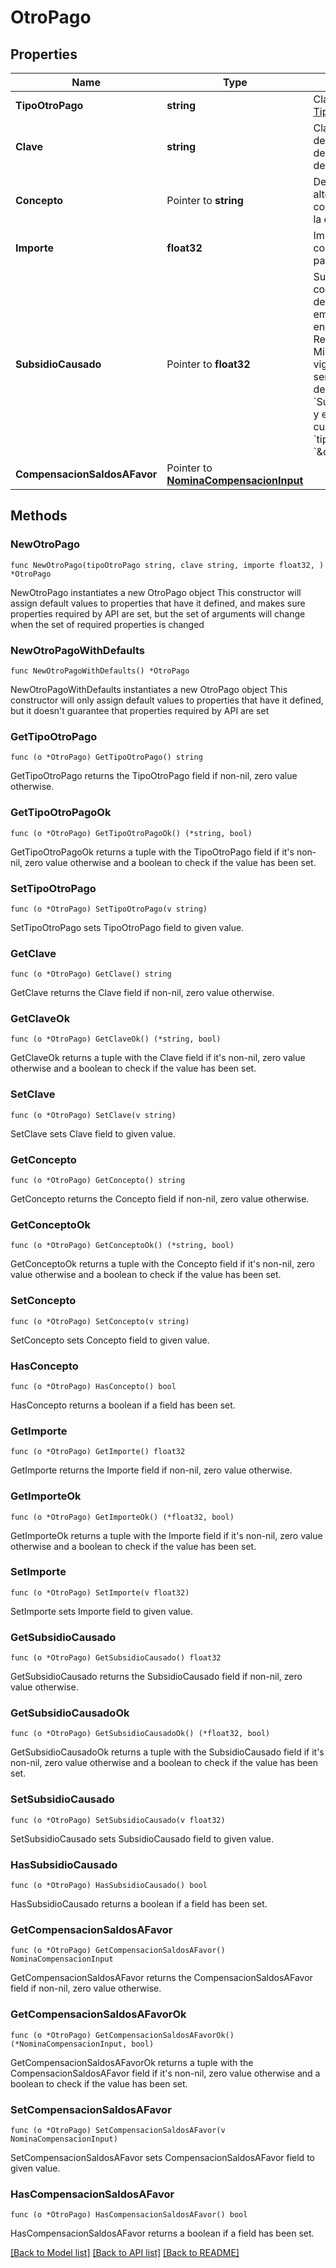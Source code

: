 # OtroPago

## Properties

Name | Type | Description | Notes
------------ | ------------- | ------------- | -------------
**TipoOtroPago** | **string** | Clave del catálogo [Tipo de Otro Pago](#tipo-de-otro-pago). | 
**Clave** | **string** | Clave de otro pago de nómina propia de la contabilidad de cada patrón. | 
**Concepto** | Pointer to **string** | Descripción alternativa correspondiente a la clave utilizada. | [optional] 
**Importe** | **float32** | Importe por concepto de otro pago. | 
**SubsidioCausado** | Pointer to **float32** | Subsudio causado conforme a la tabla del subsidio para el empleo publicada en el Anexo 8 de la Resolución Miscelánea Fiscal vigente.  Este valor será insertado dentro del nodo &#x60;SubsidioAlEmpleo&#x60;, y es requerido cuando el valor de &#x60;tipo_otro_pago&#x60; es &#x60;\&quot;002\&quot;&#x60;.  | [optional] 
**CompensacionSaldosAFavor** | Pointer to [**NominaCompensacionInput**](NominaCompensacionInput.md) |  | [optional] 

## Methods

### NewOtroPago

`func NewOtroPago(tipoOtroPago string, clave string, importe float32, ) *OtroPago`

NewOtroPago instantiates a new OtroPago object
This constructor will assign default values to properties that have it defined,
and makes sure properties required by API are set, but the set of arguments
will change when the set of required properties is changed

### NewOtroPagoWithDefaults

`func NewOtroPagoWithDefaults() *OtroPago`

NewOtroPagoWithDefaults instantiates a new OtroPago object
This constructor will only assign default values to properties that have it defined,
but it doesn't guarantee that properties required by API are set

### GetTipoOtroPago

`func (o *OtroPago) GetTipoOtroPago() string`

GetTipoOtroPago returns the TipoOtroPago field if non-nil, zero value otherwise.

### GetTipoOtroPagoOk

`func (o *OtroPago) GetTipoOtroPagoOk() (*string, bool)`

GetTipoOtroPagoOk returns a tuple with the TipoOtroPago field if it's non-nil, zero value otherwise
and a boolean to check if the value has been set.

### SetTipoOtroPago

`func (o *OtroPago) SetTipoOtroPago(v string)`

SetTipoOtroPago sets TipoOtroPago field to given value.


### GetClave

`func (o *OtroPago) GetClave() string`

GetClave returns the Clave field if non-nil, zero value otherwise.

### GetClaveOk

`func (o *OtroPago) GetClaveOk() (*string, bool)`

GetClaveOk returns a tuple with the Clave field if it's non-nil, zero value otherwise
and a boolean to check if the value has been set.

### SetClave

`func (o *OtroPago) SetClave(v string)`

SetClave sets Clave field to given value.


### GetConcepto

`func (o *OtroPago) GetConcepto() string`

GetConcepto returns the Concepto field if non-nil, zero value otherwise.

### GetConceptoOk

`func (o *OtroPago) GetConceptoOk() (*string, bool)`

GetConceptoOk returns a tuple with the Concepto field if it's non-nil, zero value otherwise
and a boolean to check if the value has been set.

### SetConcepto

`func (o *OtroPago) SetConcepto(v string)`

SetConcepto sets Concepto field to given value.

### HasConcepto

`func (o *OtroPago) HasConcepto() bool`

HasConcepto returns a boolean if a field has been set.

### GetImporte

`func (o *OtroPago) GetImporte() float32`

GetImporte returns the Importe field if non-nil, zero value otherwise.

### GetImporteOk

`func (o *OtroPago) GetImporteOk() (*float32, bool)`

GetImporteOk returns a tuple with the Importe field if it's non-nil, zero value otherwise
and a boolean to check if the value has been set.

### SetImporte

`func (o *OtroPago) SetImporte(v float32)`

SetImporte sets Importe field to given value.


### GetSubsidioCausado

`func (o *OtroPago) GetSubsidioCausado() float32`

GetSubsidioCausado returns the SubsidioCausado field if non-nil, zero value otherwise.

### GetSubsidioCausadoOk

`func (o *OtroPago) GetSubsidioCausadoOk() (*float32, bool)`

GetSubsidioCausadoOk returns a tuple with the SubsidioCausado field if it's non-nil, zero value otherwise
and a boolean to check if the value has been set.

### SetSubsidioCausado

`func (o *OtroPago) SetSubsidioCausado(v float32)`

SetSubsidioCausado sets SubsidioCausado field to given value.

### HasSubsidioCausado

`func (o *OtroPago) HasSubsidioCausado() bool`

HasSubsidioCausado returns a boolean if a field has been set.

### GetCompensacionSaldosAFavor

`func (o *OtroPago) GetCompensacionSaldosAFavor() NominaCompensacionInput`

GetCompensacionSaldosAFavor returns the CompensacionSaldosAFavor field if non-nil, zero value otherwise.

### GetCompensacionSaldosAFavorOk

`func (o *OtroPago) GetCompensacionSaldosAFavorOk() (*NominaCompensacionInput, bool)`

GetCompensacionSaldosAFavorOk returns a tuple with the CompensacionSaldosAFavor field if it's non-nil, zero value otherwise
and a boolean to check if the value has been set.

### SetCompensacionSaldosAFavor

`func (o *OtroPago) SetCompensacionSaldosAFavor(v NominaCompensacionInput)`

SetCompensacionSaldosAFavor sets CompensacionSaldosAFavor field to given value.

### HasCompensacionSaldosAFavor

`func (o *OtroPago) HasCompensacionSaldosAFavor() bool`

HasCompensacionSaldosAFavor returns a boolean if a field has been set.


[[Back to Model list]](../README.md#documentation-for-models) [[Back to API list]](../README.md#documentation-for-api-endpoints) [[Back to README]](../README.md)


